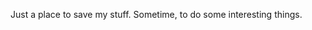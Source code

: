 Just a place to save my stuff.
Sometime, to do some interesting things.

<!---
faea726/faea726 is a ✨ special ✨ repository because its `README.md` (this file) appears on your GitHub profile.
You can click the Preview link to take a look at your changes.
--->
